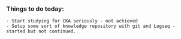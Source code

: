 ### Things to do today:
	- Start studying for CKA seriously - not achieved
	- Setup some sort of knowledge repository with git and Logseq - started but not continued.